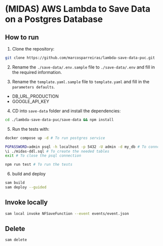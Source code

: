 # (MIDAS) AWS Lambda to Save Data on a Postgres Database

## How to run

1. Clone the repository:

```bash
git clone https://github.com/marcosparreiras/lambda-save-data-puc.git
```

2. Rename the `./save-data/.env.sample` file to `./save-data/.env` and fill in the required information.

3. Rename the `template.yaml.sample` file to `template.yaml` and fill in the `parameters defaults`.

- DB_URL_PRODUCTION
- GOOGLE_API_KEY

4. CD into `save-data` folder and install the dependencies:

```bash
cd ./lambda-save-data-puc/save-data && npm install
```

5. Run the tests with:

```bash
docker compose up -d # To run postgres service

PGPASSWORD=admin psql -h localhost -p 5432 -U admin -d my_db # To conncet on postgres with psql
\i ./midas-ddl.sql # To create the needed tables
exit # To close the psql connection

npm run test # To run the tests
```

6. build and deploy

```bash
sam build
sam deploy --guided
```

## Invoke locally

```bash
sam local invoke NFSaveFunction --event events/event.json
```

## Delete

```bash
sam delete
```
